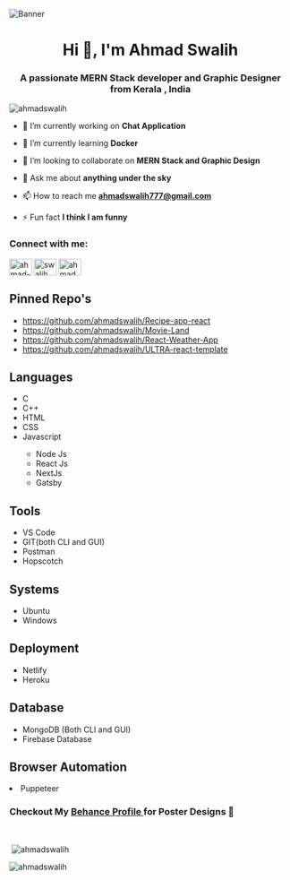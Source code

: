 

![Banner](https://res.cloudinary.com/superfolio/image/upload/v1620689979/68747470733a2f2f692e70696e696d672e636f6d2f6f726967696e616c732f63362f33332f63322f63363333633230656465383266306530636564376435373064626533613166332e676966_yjuh2s.gif)
<h1 align="center">Hi 👋, I'm Ahmad Swalih</h1>
<h3 align="center">A passionate MERN Stack developer and Graphic Designer from Kerala , India</h3>

<p align="left"> <img src="https://komarev.com/ghpvc/?username=ahmadswalih&label=Profile%20views&color=0e75b6&style=flat" alt="ahmadswalih" /> </p>

- 🔭 I’m currently working on **Chat Application**

- 🌱 I’m currently learning **Docker**

- 👯 I’m looking to collaborate on **MERN Stack and Graphic Design**

- 💬 Ask me about **anything under the sky**

- 📫 How to reach me **ahmadswalih777@gmail.com**

- ⚡ Fun fact **I think I am funny**

<h3 align="left">Connect with me:</h3>
<p align="left">
<a href="https://linkedin.com/in/ahmad-swalih-cm-6429881b5" target="blank"><img align="center" src="https://raw.githubusercontent.com/rahuldkjain/github-profile-readme-generator/master/src/images/icons/Social/linked-in-alt.svg" alt="ahmad-swalih-cm-6429881b5" height="30" width="40" /></a>
<a href="https://instagram.com/swalih_ahmd" target="blank"><img align="center" src="https://raw.githubusercontent.com/rahuldkjain/github-profile-readme-generator/master/src/images/icons/Social/instagram.svg" alt="swalih_ahmd" height="30" width="40" /></a>
<a href="https://www.behance.net/ahmadswalihcm" target="blank"><img align="center" src="https://raw.githubusercontent.com/rahuldkjain/github-profile-readme-generator/master/src/images/icons/Social/behance.svg" alt="ahmadswalihcm" height="30" width="40" /></a>
</p>

<h2> Pinned Repo's </h2>
<ul>
  <li>
      <a href="https://github.com/ahmadswalih/Recipe-app-react" >https://github.com/ahmadswalih/Recipe-app-react</a>
  </li>
  <li>
      <a href="https://github.com/ahmadswalih/Movie-Land" >https://github.com/ahmadswalih/Movie-Land</a>
  </li>
  <li>
      <a href="https://github.com/ahmadswalih/React-Weather-App" >https://github.com/ahmadswalih/React-Weather-App</a>
  </li>
  <li>
      <a href="https://github.com/ahmadswalih/ULTRA-react-template" >https://github.com/ahmadswalih/ULTRA-react-template</a>
  </li>
</ul>

<h2 font="bold"> Languages </h2>
<ul>
  <li>C</li>
  <li>C++</li>
  <li>HTML</li>
  <li>CSS</li>
  <li>Javascript</li>
  <ul>
  <li>Node Js</li>
  <li>React Js</li>
  <li>NextJs</li>
  <li>Gatsby</li>
  </ul>
</ul>
<h2 font="bold">Tools</h2>
 <ul>
  <li>VS Code</li>
  <li>GIT(both CLI and GUI)</li>
  <li>Postman</li>
  <li>Hopscotch</li>
  </ul>

<h2 font="bold">Systems</h2>
  <ul>
  <li>Ubuntu </li>
  <li>Windows</li>
   </ul>
   
<h2 font="bold">Deployment</h2>
  <ul>
  <li>Netlify </li>
  <li>Heroku</li>
   </ul>
<h2 font="bold">Database</h2>
  <ul>
  <li>MongoDB (Both CLI and GUI)</li>
  <li>Firebase Database </li>
   </ul>
<h2 font="bold">Browser Automation</h2>
<li>Puppeteer</li>

<h3 font="bold">Checkout My <a href="https://www.behance.net/ahmadswalihcm"> Behance Profile </a> for Poster Designs 🤗</h3>
    <br/>
<p>&nbsp;<img align="center" src="https://github-readme-stats.vercel.app/api?username=ahmadswalih&show_icons=true&locale=en" alt="ahmadswalih" /></p>

<p><img align="center" src="https://github-readme-streak-stats.herokuapp.com/?user=ahmadswalih&" alt="ahmadswalih" /></p>

